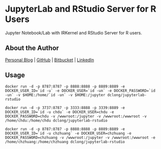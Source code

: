 # JupyterLab and RStudio Server for R Users

Jupyter Notebook/Lab with IRKernel and RStudio Server for R users.

## About the Author

[Personal Blog](http://www.legendu.net)   |   [GitHub](https://github.com/dclong)   |   [Bitbucket](https://bitbucket.org/dclong/)   |   [LinkedIn]()

## Usage 
```
docker run -d -p 8787:8787 -p 8888:8888 -p 8889:8889 -e DOCKER_USER_ID=`id -u` -e DOCKER_USER=`id -un` -e DOCKER_PASSWORD=`id -un` -v $HOME:/home/`id -un` -v $HOME:/jupyter dclong/jupyterlab-rstudio
```
```
docker run -d -p 3737:8787 -p 3333:8888 -p 3339:8889 -e DOCKER_USER_ID=`id -u chdu` -e DOCKER_USER=chdu -e DOCKER_PASSWORD=chdu -v /wwwroot:/jupyter -v /wwwroot:/wwwroot -v /home/chdu:/home/chdu dclong/jupyterlab-rstudio
```
```
docker run -d -p 8787:8787 -p 8888:8888 -p 8889:8889 -e DOCKER_USER_ID=`id -u chzhuang` -e DOCKER_USER=chzhuang -e DOCKER_PASSWORD=chzhuang -v /wwwroot:/jupyter -v /wwwroot:/wwwroot -e /home/chzhuang:/home/chzhuang dclong/jupyterlab-rstudio
```
